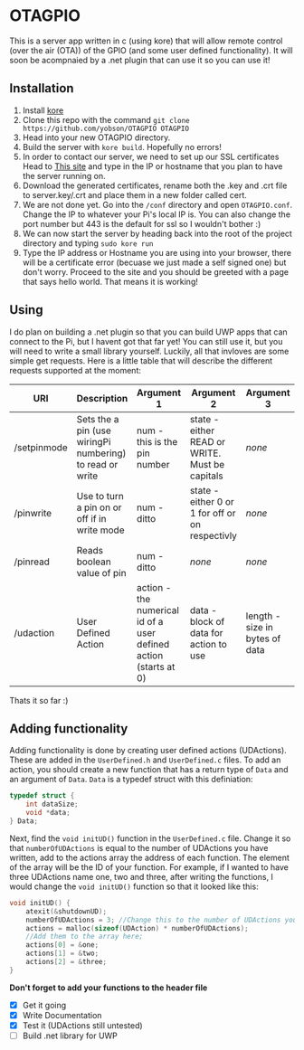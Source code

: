 # OTAGPIO

This is a server app written in c (using kore) that will allow remote control (over the air (OTA)) of the GPIO (and some user defined functionality). It will soon be acompnaied by a .net plugin that can use it so you can use it!

## Installation
1. Install [kore](https://kore.io)
2. Clone this repo with the command `git clone https://github.com/yobson/OTAGPIO OTAGPIO`
3. Head into your new OTAGPIO directory.
4. Build the server with `kore build`. Hopefully no errors!
5. In order to contact our server, we need to set up our SSL certificates Head to [This site](http://www.selfsignedcertificate.com/) and type in the IP or hostname that you plan to have the server running on.
6. Download the generated certificates, rename both the .key and .crt file to server.key/.crt and place them in a new folder called cert.
7. We are not done yet. Go into the `/conf` directory and open `OTAGPIO.conf`. Change the IP to whatever your Pi's local IP is. You can also change the port number but 443 is the default for ssl so I wouldn't bother :)
8. We can now start the server by heading back into the root of the project directory and typing `sudo kore run`
9. Type the IP address or Hostname you are using into your browser, there will be a certificate error (becuase we just made a self signed one) but don't worry. Proceed to the site and you should be greeted with a page that says hello world. That means it is working!


## Using
I do plan on building a .net plugin so that you can build UWP apps that can connect to the Pi, but I havent got that far yet! You can still use it, but you will need to write a small library yourself. Luckily, all that invloves are some simple get requests. Here is a little table that will describe the different requests supported at the moment:


|URI|Description|Argument 1|Argument 2|Argument 3|
|---|---|---|---|---|
|/setpinmode|Sets the a pin (use wiringPi numbering) to read or write|num - this is the pin number| state - either READ or WRITE. Must be capitals |*none*|
|/pinwrite|Use to turn a pin on or off if in write mode|num - ditto|state - either 0 or 1 for off or on respectivly|*none*|
|/pinread|Reads boolean value of pin|num - ditto|*none*|*none*|
|/udaction|User Defined Action|action - the numerical id of a user defined action (starts at 0)|data - block of data for action to use| length - size in bytes of data|

Thats it so far :)

## Adding functionality

Adding functionality is done by creating user defined actions (UDActions). These are added in the `UserDefined.h` and `UserDefined.c` files. To add an action, you should create a new function that has a return type of `Data` and an argument of `Data`. `Data` is a typedef struct with this definiation:
```c
typedef struct {
    int dataSize;
    void *data;
} Data;
```
Next, find the `void initUD()` function in the `UserDefined.c` file. Change it so that `numberOfUDActions` is equal to the number of UDActions you have written, add to the actions array the address of each function. The element of the array will be the ID of your function. For example, if I wanted to have three UDActions name one, two and three, after writing the functions, I would change the `void initUD()` function so that it looked like this:
```c
void initUD() {
    atexit(&shutdownUD);
    numberOfUDActions = 3; //Change this to the number of UDActions you have
    actions = malloc(sizeof(UDAction) * numberOfUDActions);
    //Add them to the array here;
    actions[0] = &one;
    actions[1] = &two;
    actions[2] = &three;
}
```
**Don't forget to add your functions to the header file**

- [x] Get it going
- [x] Write Documentation
- [X] Test it (UDActions still untested)
- [ ] Build .net library for UWP 
